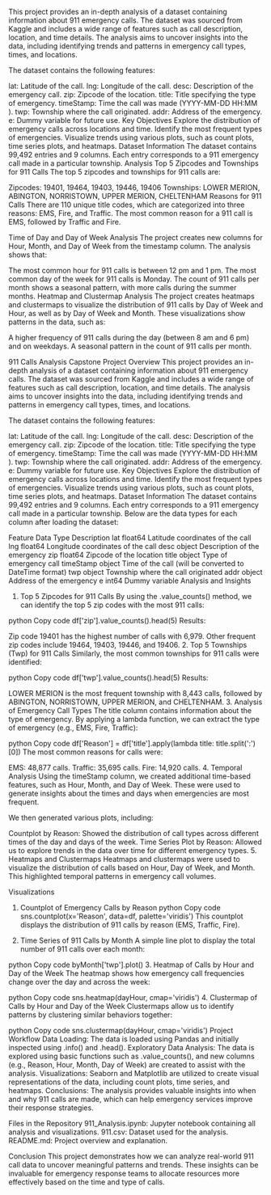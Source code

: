 This project provides an in-depth analysis of a dataset containing information about 911 emergency calls. The dataset was sourced from Kaggle and includes a wide range of features such as call description, location, and time details. The analysis aims to uncover insights into the data, including identifying trends and patterns in emergency call types, times, and locations.

The dataset contains the following features:

lat: Latitude of the call.
lng: Longitude of the call.
desc: Description of the emergency call.
zip: Zipcode of the location.
title: Title specifying the type of emergency.
timeStamp: Time the call was made (YYYY-MM-DD HH:MM
).
twp: Township where the call originated.
addr: Address of the emergency.
e: Dummy variable for future use.
Key Objectives
Explore the distribution of emergency calls across locations and time.
Identify the most frequent types of emergencies.
Visualize trends using various plots, such as count plots, time series plots, and heatmaps.
Dataset Information
The dataset contains 99,492 entries and 9 columns. Each entry corresponds to a 911 emergency call made in a particular township.
Analysis
Top 5 Zipcodes and Townships for 911 Calls
The top 5 zipcodes and townships for 911 calls are:

Zipcodes: 19401, 19464, 19403, 19446, 19406
Townships: LOWER MERION, ABINGTON, NORRISTOWN, UPPER MERION, CHELTENHAM
Reasons for 911 Calls
There are 110 unique title codes, which are categorized into three reasons: EMS, Fire, and Traffic. The most common reason for a 911 call is EMS, followed by Traffic and Fire.

Time of Day and Day of Week Analysis
The project creates new columns for Hour, Month, and Day of Week from the timestamp column. The analysis shows that:

The most common hour for 911 calls is between 12 pm and 1 pm.
The most common day of the week for 911 calls is Monday.
The count of 911 calls per month shows a seasonal pattern, with more calls during the summer months.
Heatmap and Clustermap Analysis
The project creates heatmaps and clustermaps to visualize the distribution of 911 calls by Day of Week and Hour, as well as by Day of Week and Month. These visualizations show patterns in the data, such as:

A higher frequency of 911 calls during the day (between 8 am and 6 pm) and on weekdays.
A seasonal pattern in the count of 911 calls per month.

911 Calls Analysis Capstone Project
Overview
This project provides an in-depth analysis of a dataset containing information about 911 emergency calls. The dataset was sourced from Kaggle and includes a wide range of features such as call description, location, and time details. The analysis aims to uncover insights into the data, including identifying trends and patterns in emergency call types, times, and locations.

The dataset contains the following features:

lat: Latitude of the call.
lng: Longitude of the call.
desc: Description of the emergency call.
zip: Zipcode of the location.
title: Title specifying the type of emergency.
timeStamp: Time the call was made (YYYY-MM-DD HH:MM
).
twp: Township where the call originated.
addr: Address of the emergency.
e: Dummy variable for future use.
Key Objectives
Explore the distribution of emergency calls across locations and time.
Identify the most frequent types of emergencies.
Visualize trends using various plots, such as count plots, time series plots, and heatmaps.
Dataset Information
The dataset contains 99,492 entries and 9 columns. Each entry corresponds to a 911 emergency call made in a particular township. Below are the data types for each column after loading the dataset:

Feature	Data Type	Description
lat	float64	Latitude coordinates of the call
lng	float64	Longitude coordinates of the call
desc	object	Description of the emergency
zip	float64	Zipcode of the location
title	object	Type of emergency call
timeStamp	object	Time of the call (will be converted to DateTime format)
twp	object	Township where the call originated
addr	object	Address of the emergency
e	int64	Dummy variable
Analysis and Insights
1. Top 5 Zipcodes for 911 Calls
By using the .value_counts() method, we can identify the top 5 zip codes with the most 911 calls:

python
Copy code
df['zip'].value_counts().head(5)
Results:

Zip code 19401 has the highest number of calls with 6,979.
Other frequent zip codes include 19464, 19403, 19446, and 19406.
2. Top 5 Townships (Twp) for 911 Calls
Similarly, the most common townships for 911 calls were identified:

python
Copy code
df['twp'].value_counts().head(5)
Results:

LOWER MERION is the most frequent township with 8,443 calls, followed by ABINGTON, NORRISTOWN, UPPER MERION, and CHELTENHAM.
3. Analysis of Emergency Call Types
The title column contains information about the type of emergency. By applying a lambda function, we can extract the type of emergency (e.g., EMS, Fire, Traffic):

python
Copy code
df['Reason'] = df['title'].apply(lambda title: title.split(':')[0])
The most common reasons for calls were:

EMS: 48,877 calls.
Traffic: 35,695 calls.
Fire: 14,920 calls.
4. Temporal Analysis
Using the timeStamp column, we created additional time-based features, such as Hour, Month, and Day of Week. These were used to generate insights about the times and days when emergencies are most frequent.

We then generated various plots, including:

Countplot by Reason: Showed the distribution of call types across different times of the day and days of the week.
Time Series Plot by Reason: Allowed us to explore trends in the data over time for different emergency types.
5. Heatmaps and Clustermaps
Heatmaps and clustermaps were used to visualize the distribution of calls based on Hour, Day of Week, and Month. This highlighted temporal patterns in emergency call volumes.

Visualizations
1. Countplot of Emergency Calls by Reason
python
Copy code
sns.countplot(x='Reason', data=df, palette='viridis')
This countplot displays the distribution of 911 calls by reason (EMS, Traffic, Fire).

2. Time Series of 911 Calls by Month
A simple line plot to display the total number of 911 calls over each month:

python
Copy code
byMonth['twp'].plot()
3. Heatmap of Calls by Hour and Day of the Week
The heatmap shows how emergency call frequencies change over the day and across the week:

python
Copy code
sns.heatmap(dayHour, cmap='viridis')
4. Clustermap of Calls by Hour and Day of the Week
Clustermaps allow us to identify patterns by clustering similar behaviors together:

python
Copy code
sns.clustermap(dayHour, cmap='viridis')
Project Workflow
Data Loading: The data is loaded using Pandas and initially inspected using .info() and .head().
Exploratory Data Analysis: The data is explored using basic functions such as .value_counts(), and new columns (e.g., Reason, Hour, Month, Day of Week) are created to assist with the analysis.
Visualizations: Seaborn and Matplotlib are utilized to create visual representations of the data, including count plots, time series, and heatmaps.
Conclusions: The analysis provides valuable insights into when and why 911 calls are made, which can help emergency services improve their response strategies.

Files in the Repository
911_Analysis.ipynb: Jupyter notebook containing all analysis and visualizations.
911.csv: Dataset used for the analysis.
README.md: Project overview and explanation.

Conclusion
This project demonstrates how we can analyze real-world 911 call data to uncover meaningful patterns and trends. These insights can be invaluable for emergency response teams to allocate resources more effectively based on the time and type of calls.
